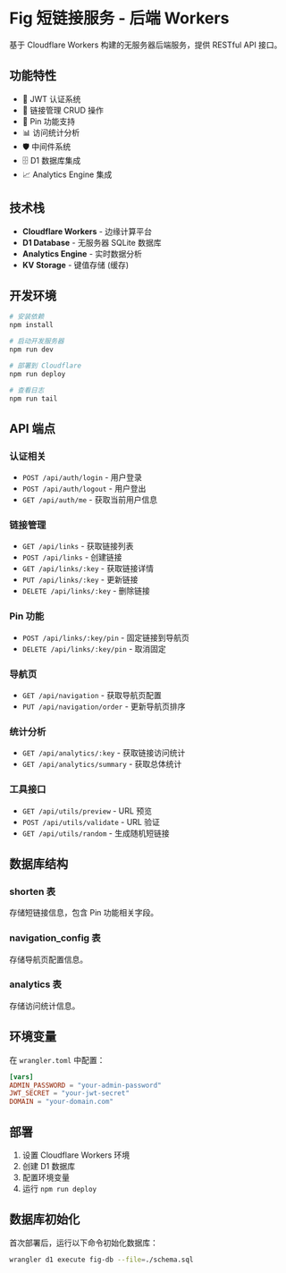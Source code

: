 # Fig 短链接服务 - 后端 Workers

基于 Cloudflare Workers 构建的无服务器后端服务，提供 RESTful API 接口。

## 功能特性

- 🔐 JWT 认证系统
- 🔗 链接管理 CRUD 操作
- 📌 Pin 功能支持
- 📊 访问统计分析
- 🛡️ 中间件系统
- 🗄️ D1 数据库集成
- 📈 Analytics Engine 集成

## 技术栈

- **Cloudflare Workers** - 边缘计算平台
- **D1 Database** - 无服务器 SQLite 数据库
- **Analytics Engine** - 实时数据分析
- **KV Storage** - 键值存储 (缓存)

## 开发环境

```bash
# 安装依赖
npm install

# 启动开发服务器
npm run dev

# 部署到 Cloudflare
npm run deploy

# 查看日志
npm run tail
```

## API 端点

### 认证相关
- `POST /api/auth/login` - 用户登录
- `POST /api/auth/logout` - 用户登出
- `GET /api/auth/me` - 获取当前用户信息

### 链接管理
- `GET /api/links` - 获取链接列表
- `POST /api/links` - 创建链接
- `GET /api/links/:key` - 获取链接详情
- `PUT /api/links/:key` - 更新链接
- `DELETE /api/links/:key` - 删除链接

### Pin 功能
- `POST /api/links/:key/pin` - 固定链接到导航页
- `DELETE /api/links/:key/pin` - 取消固定

### 导航页
- `GET /api/navigation` - 获取导航页配置
- `PUT /api/navigation/order` - 更新导航页排序

### 统计分析
- `GET /api/analytics/:key` - 获取链接访问统计
- `GET /api/analytics/summary` - 获取总体统计

### 工具接口
- `GET /api/utils/preview` - URL 预览
- `POST /api/utils/validate` - URL 验证
- `GET /api/utils/random` - 生成随机短链接

## 数据库结构

### shorten 表
存储短链接信息，包含 Pin 功能相关字段。

### navigation_config 表
存储导航页配置信息。

### analytics 表
存储访问统计信息。

## 环境变量

在 `wrangler.toml` 中配置：

```toml
[vars]
ADMIN_PASSWORD = "your-admin-password"
JWT_SECRET = "your-jwt-secret"
DOMAIN = "your-domain.com"
```

## 部署

1. 设置 Cloudflare Workers 环境
2. 创建 D1 数据库
3. 配置环境变量
4. 运行 `npm run deploy`

## 数据库初始化

首次部署后，运行以下命令初始化数据库：

```bash
wrangler d1 execute fig-db --file=./schema.sql
```